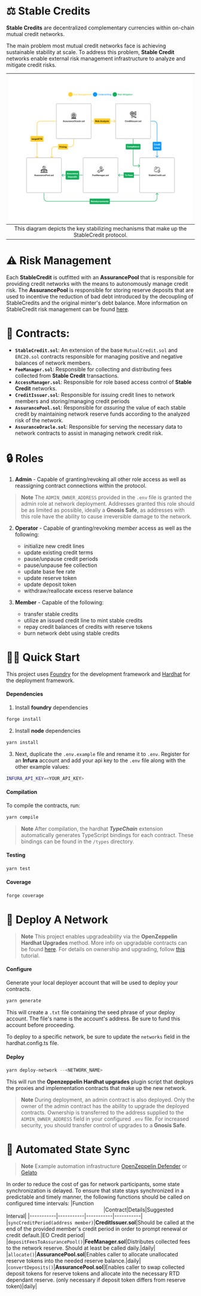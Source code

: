 # ⚖️ Stable Credits

**Stable Credits** are decentralized complementary currencies within on-chain mutual credit networks.

The main problem most mutual credit networks face is achieving sustainable stability at scale. To address this problem, **Stable Credit** networks enable external risk management infrastructure to analyze and mitigate credit risks.

|                                 ![alt text](./Diagram.png)                                  |
| :-----------------------------------------------------------------------------------------: |
| This diagram depicts the key stabilizing mechanisms that make up the StableCredit protocol. |

# ⚠️ Risk Management

Each **StableCredit** is outfitted with an **AssurancePool** that is responsible for providing credit networks with the means to autonomously manage credit risk. The **AssurancePool** is responsible for storing reserve deposits that are used to incentive the reduction of bad debt introduced by the decoupling of StableCredits and the original minter's debt balance. More information on StableCredit risk management can be found [here](https://docs.stablecredit.io).

# 📃 Contracts:

- **`StableCredit.sol`**: An extension of the base `MutualCredit.sol` and `ERC20.sol` contracts responsible for managing positive and negative balances of network members.
- **`FeeManager.sol`**: Responsible for collecting and distributing fees collected from **Stable Credit** transactions.
- **`AccessManager.sol`**: Responsible for role based access control of **Stable Credit** networks.
- **`CreditIssuer.sol`**: Responsible for issuing credit lines to network members and storing/managing credit periods
- **`AssurancePool.sol`**: Responsible for _assuring_ the value of each stable credit by maintaining network reserve funds according to the analyzed risk of the network.
- **`AssuranceOracle.sol`**: Responsible for serving the necessary data to network contracts to assist in managing network credit risk.

# 🔒 Roles

1. **Admin** - Capable of granting/revoking all other role access as well as reassigning contract connections within the protocol.

> **Note**
> The `ADMIN_OWNER_ADDRESS` provided in the `.env` file is granted the admin role at network deployment. Addresses granted this role should be as limited as possible, ideally a **Gnosis Safe**, as addresses with this role have the ability to cause irreversible damage to the network.

2. **Operator** - Capable of granting/revoking _member_ access as well as the following:

   - initialize new credit lines
   - update existing credit terms
   - pause/unpause credit periods
   - pause/unpause fee collection
   - update base fee rate
   - update reserve token
   - update deposit token
   - withdraw/reallocate excess reserve balance

3. **Member** - Capable of the following:
   - transfer stable credits
   - utilize an issued credit line to mint stable credits
   - repay credit balances of credits with reserve tokens
   - burn network debt using stable credits

# 🏄‍♂️ Quick Start

This project uses [Foundry](https://github.com/foundry-rs/foundry) for the development framework and [Hardhat](https://github.com/NomicFoundation/hardhat) for the deployment framework.

#### Dependencies

1. Install **foundry** dependencies

```bash
forge install
```

2. Install **node** dependencies

```bash
yarn install
```

3. Next, duplicate the `.env.example` file and rename it to `.env`. Register for an **Infura** account and add your api key to the `.env` file along with the other example values:

```bash
INFURA_API_KEY=<YOUR_API_KEY>
```

#### Compilation

To compile the contracts, run:

```bash
yarn compile
```

> **Note**
> After compilation, the hardhat _**TypeChain**_ extension automatically generates TypeScript bindings for each contract. These bindings can be found in the `/types` directory.

#### Testing

```bash
yarn test
```

#### Coverage

```bash
forge coverage
```

# 🚀 Deploy A Network

> **Note**
> This project enables upgradeability via the **OpenZeppelin Hardhat Upgrades** method. More info on upgradable contracts can be found [here](https://docs.openzeppelin.com/upgrades-plugins/1.x/proxies). For details on ownership and upgrading, follow [this](https://forum.openzeppelin.com/t/openzeppelin-upgrades-step-by-step-tutorial-for-hardhat) tutorial.

#### Configure

Generate your local deployer account that will be used to deploy your contracts.

```bash
yarn generate
```

This will create a `.txt` file containing the seed phrase of your deploy account. The file's name is the account's address. Be sure to fund this account before proceeding.

To deploy to a specific network, be sure to update the `networks` field in the hardhat.config.ts file.

#### Deploy

```bash
yarn deploy-network --<NETWORK_NAME>
```

This will run the **Openzeppelin Hardhat upgrades** plugin script that deploys the proxies and implementation contracts that make up the new network.

> **Note**
> During deployment, an admin contract is also deployed. Only the owner of the admin contract has the ability to upgrade the deployed contracts. Ownership is transferred to the address supplied to the `ADMIN_OWNER_ADDRESS` field in your configured `.env` file. For increased security, you should transfer control of upgrades to a **Gnosis Safe**.

# 🔄 Automated State Sync

> **Note**
> Example automation infrastructure [OpenZeppelin Defender](https://www.openzeppelin.com/defender) or [Gelato](https://www.gelato.network/automate)

In order to reduce the cost of gas for network participants, some state synchronization is delayed. To ensure that state stays synchronized in a predictable and timely manner, the following functions should be called on configured time intervals:
|Function &nbsp; &nbsp; &nbsp; &nbsp; &nbsp; &nbsp; &nbsp;&nbsp;&nbsp;&nbsp;&nbsp;&nbsp;&nbsp;&nbsp;&nbsp;&nbsp;&nbsp;&nbsp;&nbsp;&nbsp;&nbsp;&nbsp;&nbsp;&nbsp;&nbsp;&nbsp;&nbsp;&nbsp;&nbsp;&nbsp;&nbsp;&nbsp;&nbsp;&nbsp;&nbsp;&nbsp;&nbsp;&nbsp;&nbsp;&nbsp;&nbsp;&nbsp;&nbsp;&nbsp;&nbsp;&nbsp;&nbsp;&nbsp;&nbsp;&nbsp;&nbsp;&nbsp;&nbsp;&nbsp;&nbsp;&nbsp;&nbsp;&nbsp;&nbsp;&nbsp;&nbsp;&nbsp;&nbsp;&nbsp;&nbsp;&nbsp;&nbsp;&nbsp;&nbsp;&nbsp;&nbsp;&nbsp;|Contract|Details|Suggested Interval|
|-----------|-----------|-----------|-----------|
|`syncCreditPeriod(address member)`|**CreditIssuer.sol**|Should be called at the end of the provided member's credit period in order to prompt renewal or credit default.|EO Credit period|
|`depositFeesToAssurancePool()`|**FeeManager.sol**|Distributes collected fees to the network reserve. Should at least be called daily.|daily|
|`allocate()`|**AssurancePool.sol**|Enables caller to allocate unallocated reserve tokens into the needed reserve balance.|daily|
|`convertDeposits()`|**AssurancePool.sol**|Enables caller to swap collected deposit tokens for reserve tokens and allocate into the necessary RTD dependant reserve. (only necessary if deposit token differs from reserve token)|daily|
